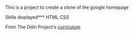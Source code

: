 This is a project to create a clone of the google homepage

Skills displayed***
HTML CSS

From The Odin Project's [curriculum](http://www.theodinproject.com/courses/web-development-101/lessons/html-css)